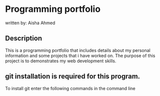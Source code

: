 # Programming portfolio
written by: Aisha Ahmed
## Description
This is a programming portfolio that includes details about my personal information and some projects that i have worked on. The purpose of this project is to demonstrates my web development skills.

## git installation is required for this program.
To install git enter the following commands in the command line
